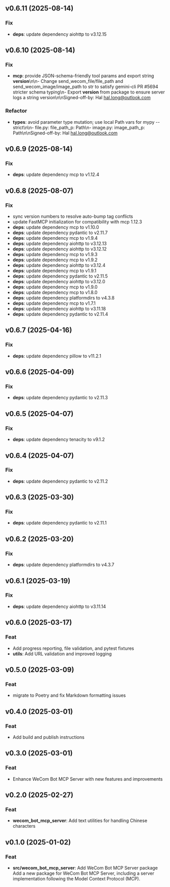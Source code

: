 ## v0.6.11 (2025-08-14)

### Fix

- **deps**: update dependency aiohttp to v3.12.15

## v0.6.10 (2025-08-14)

### Fix

- **mcp**: provide JSON-schema-friendly tool params and export string __version__\n\n- Change send_wecom_file/file_path and send_wecom_image/image_path to str to satisfy gemini-cli PR #5694 stricter schema typing\n- Export __version__ from package to ensure server logs a string version\n\nSigned-off-by: Hal <hal.long@outlook.com>

### Refactor

- **types**: avoid parameter type mutation; use local Path vars for mypy --strict\n\n- file.py: file_path_p: Path\n- image.py: image_path_p: Path\n\nSigned-off-by: Hal <hal.long@outlook.com>

## v0.6.9 (2025-08-14)

### Fix

- **deps**: update dependency mcp to v1.12.4

## v0.6.8 (2025-08-07)

### Fix

- sync version numbers to resolve auto-bump tag conflicts
- update FastMCP initialization for compatibility with mcp 1.12.3
- **deps**: update dependency mcp to v1.10.0
- **deps**: update dependency pydantic to v2.11.7
- **deps**: update dependency mcp to v1.9.4
- **deps**: update dependency aiohttp to v3.12.13
- **deps**: update dependency aiohttp to v3.12.12
- **deps**: update dependency mcp to v1.9.3
- **deps**: update dependency mcp to v1.9.2
- **deps**: update dependency aiohttp to v3.12.4
- **deps**: update dependency mcp to v1.9.1
- **deps**: update dependency pydantic to v2.11.5
- **deps**: update dependency aiohttp to v3.12.0
- **deps**: update dependency mcp to v1.9.0
- **deps**: update dependency mcp to v1.8.0
- **deps**: update dependency platformdirs to v4.3.8
- **deps**: update dependency mcp to v1.7.1
- **deps**: update dependency aiohttp to v3.11.18
- **deps**: update dependency pydantic to v2.11.4

## v0.6.7 (2025-04-16)

### Fix

- **deps**: update dependency pillow to v11.2.1

## v0.6.6 (2025-04-09)

### Fix

- **deps**: update dependency pydantic to v2.11.3

## v0.6.5 (2025-04-07)

### Fix

- **deps**: update dependency tenacity to v9.1.2

## v0.6.4 (2025-04-07)

### Fix

- **deps**: update dependency pydantic to v2.11.2

## v0.6.3 (2025-03-30)

### Fix

- **deps**: update dependency pydantic to v2.11.1

## v0.6.2 (2025-03-20)

### Fix

- **deps**: update dependency platformdirs to v4.3.7

## v0.6.1 (2025-03-19)

### Fix

- **deps**: update dependency aiohttp to v3.11.14

## v0.6.0 (2025-03-17)

### Feat

- Add progress reporting, file validation, and pytest fixtures
- **utils**: Add URL validation and improved logging

## v0.5.0 (2025-03-09)

### Feat

- migrate to Poetry and fix Markdown formatting issues

## v0.4.0 (2025-03-01)

### Feat

- Add build and publish instructions

## v0.3.0 (2025-03-01)

### Feat

- Enhance WeCom Bot MCP Server with new features and improvements

## v0.2.0 (2025-02-27)

### Feat

- **wecom_bot_mcp_server**: Add text utilities for handling Chinese characters

## v0.1.0 (2025-01-02)

### Feat

- **src/wecom_bot_mcp_server**: Add WeCom Bot MCP Server package Add a new package for WeCom Bot MCP Server, including a server implementation following the Model Context Protocol (MCP).
